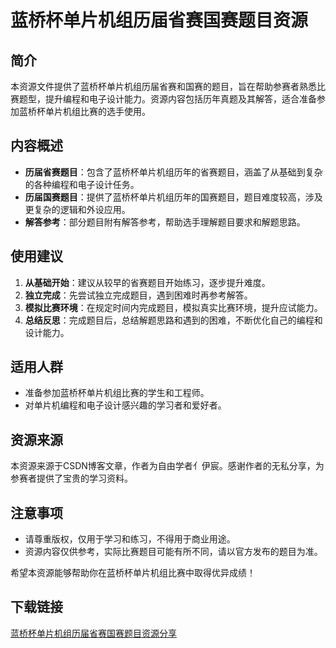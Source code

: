 # 蓝桥杯单片机组历届省赛国赛题目资源

## 简介

本资源文件提供了蓝桥杯单片机组历届省赛和国赛的题目，旨在帮助参赛者熟悉比赛题型，提升编程和电子设计能力。资源内容包括历年真题及其解答，适合准备参加蓝桥杯单片机组比赛的选手使用。

## 内容概述

- **历届省赛题目**：包含了蓝桥杯单片机组历年的省赛题目，涵盖了从基础到复杂的各种编程和电子设计任务。
- **历届国赛题目**：提供了蓝桥杯单片机组历年的国赛题目，题目难度较高，涉及更复杂的逻辑和外设应用。
- **解答参考**：部分题目附有解答参考，帮助选手理解题目要求和解题思路。

## 使用建议

1. **从基础开始**：建议从较早的省赛题目开始练习，逐步提升难度。
2. **独立完成**：先尝试独立完成题目，遇到困难时再参考解答。
3. **模拟比赛环境**：在规定时间内完成题目，模拟真实比赛环境，提升应试能力。
4. **总结反思**：完成题目后，总结解题思路和遇到的困难，不断优化自己的编程和设计能力。

## 适用人群

- 准备参加蓝桥杯单片机组比赛的学生和工程师。
- 对单片机编程和电子设计感兴趣的学习者和爱好者。

## 资源来源

本资源来源于CSDN博客文章，作者为自由学者亻伊宸。感谢作者的无私分享，为参赛者提供了宝贵的学习资料。

## 注意事项

- 请尊重版权，仅用于学习和练习，不得用于商业用途。
- 资源内容仅供参考，实际比赛题目可能有所不同，请以官方发布的题目为准。

希望本资源能够帮助你在蓝桥杯单片机组比赛中取得优异成绩！

## 下载链接

[蓝桥杯单片机组历届省赛国赛题目资源分享](https://pan.quark.cn/s/9a48bb15a00f)